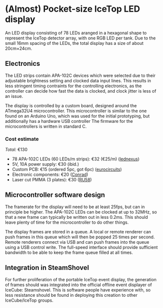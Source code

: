 # (Almost) Pocket-size IceTop LED display

An LED display consisting of 78 LEDs aranged in a hexagonal shape
to represent the IceTop detector array, with one RGB LED per tank.
Due to the small 16mm spacing of the LEDs, the total display has a size of
about 20cm×24cm.


## Electronics

The LED strips contain APA-102C devices which were
selected due to their adjustable brightness setting and clocked data input
lines. This results in less stringent timing contraints for the controlling
electronics, as the controller can decide how fast the data is clocked, and
clock jitter is less of an issue.

The display is controlled by a custom board, designed around the ATmega32U4 microcontroller.
This microcontroller is similar to the one found on an Arduino Uno, which was used for the initial
prototyping, but additionally has a hardware USB controller
The firmware for the microcontrollers is written in standard C.

### Cost estimate

*Total:* €130
  * 78 APA-102C LEDs (60 LEDs/m strips): €32 (€25/m) ([lednexus](http://lednexus.de))
  * 5V, 10A power supply: €30 (ibid.)
  * Custom PCB: €15 (ordered 5pc, got 6pc) ([eurocircuits](http://eurocircuits.com))
  * Electronic components: €20 ([Conrad](http://conrad.be))
  * Laser cut PMMA (3 plates): €30 ([RU58](http://ru58.nl))


## Microcontroller software design

The framerate for the display will need to be at least 25fps, but can in
principle be higher. The APA-102C LEDs can be clocked at up to 32MHz, so that
a new frame can typically be written out in less 0.2ms. This should leave plenty of
time for the microcontroller to do other things.

The display frames are stored in a queue. A local or remote renderer can push frames in this
queue which will then be popped 25 times per second.
Remote renderers connect via USB and can push frames into the queue using a USB control write.
The full-speed interface should provide sufficient bandwidth to be able to keep the frame queue
filled at all times.


## Integration in SteamShovel

For further proliferation of the portable IceTop event display, the
generation of frames should was integrated into the official offline
event displayer of IceCube: Steamshovel.
This is software people have experience with, so less resistance should be
found in deploying this creation to other IceCube/IceTop groups.

